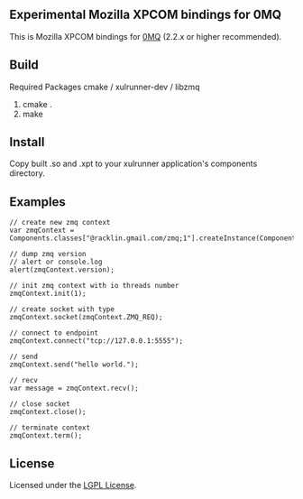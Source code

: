 Experimental Mozilla XPCOM bindings for 0MQ
----------------------------------------
This is Mozilla XPCOM bindings for [0MQ](http://www.zeromq.org) (2.2.x or higher recommended).


Build
----------------------------------------
Required Packages cmake / xulrunner-dev / libzmq

1. cmake .
2. make


Install
----------------------------------------
Copy built .so and .xpt to your xulrunner application's components directory.


Examples
----------------------------------------
```
// create new zmq context
var zmqContext = Components.classes["@racklin.gmail.com/zmq;1"].createInstance(Components.interfaces.nsIZMQ);

// dump zmq version
// alert or console.log
alert(zmqContext.version);

// init zmq context with io threads number
zmqContext.init(1);

// create socket with type
zmqContext.socket(zmqContext.ZMQ_REQ);

// connect to endpoint
zmqContext.connect("tcp://127.0.0.1:5555");

// send
zmqContext.send("hello world.");

// recv
var message = zmqContext.recv();

// close socket
zmqContext.close();

// terminate context
zmqContext.term();

```

License
-----------------------------
Licensed under the [LGPL License](http://www.gnu.org/licenses/lgpl.html).


